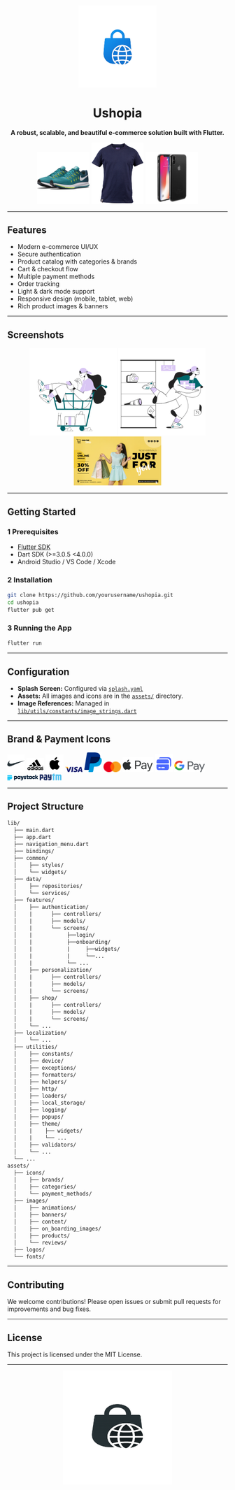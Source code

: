 <p align="center">
  <img src="assets/logos/ushopia-slash-logo-white.png" alt="Ushopia Logo" width="180"/>
</p>

<h1 align="center">Ushopia</h1>

<p align="center">
  <b>A robust, scalable, and beautiful e-commerce solution built with Flutter.</b>
</p>

<p align="center">
  <img src="assets/images/products/nike-shoes.png" alt="Product Showcase" width="120"/>
  <img src="assets/images/products/product-shirt.png" alt="Product Showcase" width="120"/>
  <img src="assets/images/products/iphone8_mobile.png" alt="Product Showcase" width="120"/>
</p>

---

## Features

- Modern e-commerce UI/UX
- Secure authentication
- Product catalog with categories & brands
- Cart & checkout flow
- Multiple payment methods
- Order tracking
- Light & dark mode support
- Responsive design (mobile, tablet, web)
- Rich product images & banners

---

## Screenshots

<p align="center">
  <img src="assets/images/on_boarding_images/sammy-line-shopping.gif" alt="Onboarding" width="200"/>
  <img src="assets/images/animations/sammy-line-sale.png" alt="Sale Animation" width="200"/>
  <img src="assets/images/banners/banner_2.jpg" alt="Banner" width="200"/>
</p>

---

## Getting Started

### 1 Prerequisites

- [Flutter SDK](https://flutter.dev/docs/get-started/install)
- Dart SDK (>=3.0.5 <4.0.0)
- Android Studio / VS Code / Xcode

### 2 Installation

```sh
git clone https://github.com/yourusername/ushopia.git
cd ushopia
flutter pub get
```

### 3 Running the App

```sh
flutter run
```

---

## Configuration

- **Splash Screen:** Configured via [`splash.yaml`](splash.yaml)
- **Assets:** All images and icons are in the [`assets/`](assets/) directory.
- **Image References:** Managed in [`lib/utils/constants/image_strings.dart`](lib/utils/constants/image_strings.dart)

---

## Brand & Payment Icons

<p>
  <img src="assets/icons/brands/nike.png" alt="Nike" width="40"/>
  <img src="assets/icons/brands/adidas-logo.png" alt="Adidas" width="40"/>
  <img src="assets/icons/brands/apple-logo.png" alt="Apple" width="40"/>
  <img src="assets/icons/payment_methods/visa.png" alt="Visa" width="40"/>
  <img src="assets/icons/payment_methods/paypal.png" alt="PayPal" width="40"/>
  <img src="assets/icons/payment_methods/master-card.png" alt="MasterCard" width="40"/>
  <img src="assets/icons/payment_methods/apple-pay.png" alt="Apple Pay" width="70"/>
  <img src="assets/icons/payment_methods/credit-card.png" alt="Credit Card" width="40"/>
  <img src="assets/icons/payment_methods/google-pay.png" alt="Google Pay" width="70"/>
  <img src="assets/icons/payment_methods/paystack.png" alt="Paystack" width="70"/>
  <img src="assets/icons/payment_methods/paytm.png" alt="Paytm" width="50"/>
</p>

---

## Project Structure

```
lib/
  ├── main.dart
  ├── app.dart
  ├── navigation_menu.dart
  ├── bindings/
  ├── common/
  │    ├── styles/
  │    └── widgets/
  ├── data/
  │    ├── repositories/
  │    └── services/
  ├── features/
  │    ├── authentication/
  │    |      ├── controllers/
  │    |      ├── models/
  │    |      └── screens/
  │    |           ├──login/
  │    |           ├──onboarding/
  │    |           |     ├──widgets/
  │    |           |     └──...
  │    |           └── ...
  │    ├── personalization/
  │    |      ├── controllers/
  │    |      ├── models/
  │    |      └── screens/
  │    ├── shop/
  │    |      ├── controllers/
  │    |      ├── models/
  │    |      └── screens/
  │    └── ...
  ├── localization/
  │    └── ...
  ├── utilities/
  │    ├── constants/
  │    ├── device/
  │    ├── exceptions/
  │    ├── formatters/
  │    ├── helpers/
  │    ├── http/
  │    ├── loaders/
  │    ├── local_storage/
  │    ├── logging/
  │    ├── popups/
  │    ├── theme/
  │    |    ├── widgets/
  │    |    └── ...
  │    ├── validators/
  │    └── ...
  └── ...
assets/
  ├── icons/
  │    ├── brands/
  │    ├── categories/
  │    └── payment_methods/
  ├── images/
  │    ├── animations/
  │    ├── banners/
  │    ├── content/
  │    ├── on_boarding_images/
  │    ├── products/
  │    └── reviews/
  ├── logos/
  └── fonts/
```

---

## Contributing

We welcome contributions! Please open issues or submit pull requests for improvements and bug fixes.

---

## License

This project is licensed under the MIT License.

---

<p align="center">
  <img src="assets/logos/ushopia-slash-logo-black.png" alt="Ushopia Logo" width="250"/>
</p>

